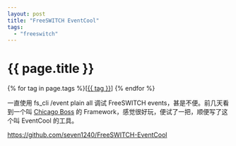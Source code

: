 ```yaml
---
layout: post
title: "FreeSWITCH EventCool"
tags:
  - "freeswitch"
---
```


# {{ page.title }}

<div class="tags">
{% for tag in page.tags %}[<a class="tag" href="/tags.html#{{ tag }}">{{ tag }}</a>] {% endfor %}
</div>


一直使用 fs\_cli /event plain all 调试 FreeSWITCH events，甚是不便。前几天看到一个叫 [Chicago Boss](http://www.chicagoboss.org/) 的 Framework，感觉很好玩，便试了一把，顺便写了这个叫 EventCool 的工具。

<https://github.com/seven1240/FreeSWITCH-EventCool>

